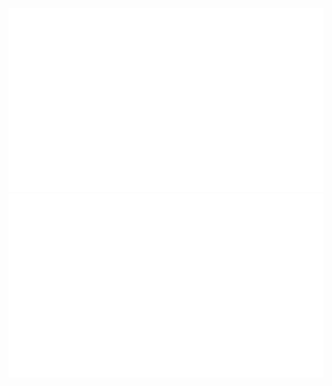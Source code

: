 <!-- ### Hi there 👋 -->

<div align="center">

[![overview](https://github.com/dipu-bd/dipu-bd/blob/master/generated/overview.svg)](https://github.com/dipu-bd)
[![languages](https://github.com/dipu-bd/dipu-bd/blob/master/generated/languages.svg)](https://github.com/dipu-bd?tab=repositories&q=&type=public&language=&sort=stargazers)

</div>

<!--
**dipu-bd/dipu-bd** is a ✨ _special_ ✨ repository because its `README.md` (this file) appears on your GitHub profile.

Here are some ideas to get you started:

- 🔭 I’m currently working on ...
- 🌱 I’m currently learning ...
- 👯 I’m looking to collaborate on ...
- 🤔 I’m looking for help with ...
- 💬 Ask me about ...
- 📫 How to reach me: ...
- 😄 Pronouns: ...
- ⚡ Fun fact: ...
-->

